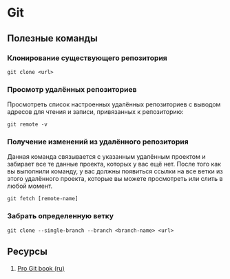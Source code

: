 # Git

## Полезные команды

### Клонирование существующего репозитория
```
git clone <url>
```

### Просмотр удалённых репозиториев
Просмотреть список настроенных удалённых репозиториев с выводом адресов
для чтения и записи, привязанных к репозиторию:
```
git remote -v
```

### Получение изменений из удалённого репозитория

Данная команда связывается с указанным удалённым проектом и забирает
все те данные проекта, которых у вас ещё нет. После того как вы выполнили
команду, у вас должны появиться ссылки на все ветки из этого удалённого
проекта, которые вы можете просмотреть или слить в любой момент.
```
git fetch [remote-name]
```

### Забрать определенную ветку

```
git clone --single-branch --branch <branch-name> <url>
```

## Ресурсы
1. [Pro Git book (ru)](https://git-scm.com/book/ru/v2)
